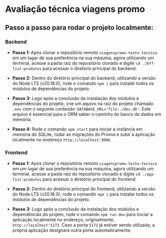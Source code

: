 # Avaliação técnica viagens promo

## Passo a passo para rodar o projeto localmente:

### Backend

- **Passo 1:** Após clonar o repositório remoto `viagenspromo-teste-tecnico` em um lugar de sua preferência na sua máquina, agora utilizando um terminal, acesse a pasta raiz do repositório clonado e digite `cd ./bff-list-produtos` para acessar o diretório principal do backend.

- **Passo 2:** Dentro do diretório principal do backend, utilizando a versão do Node LTS (v20.18.0), rode o comando `npm i` para instalar todos os módulos de dependências do projeto.

- **Passo 3:** Logo após a conclusão da instalação dos módulos e dependências do projeto, crie um aquivo na raiz do projeto chamado `.env` com o seguinte conteúdo: `DATABASE_URL="file:./dev.db"`. Este arquivo é essencial para o ORM saber o caminho do banco de dados em memória.

- **Passo 4:** Rode o comando `npm start` para iniciar a instância em memória do SQLite, rodar as migrações do Prisma e subir a aplicação localmente no endereço `http://localhost:3000`.

### Frontend

- **Passo 1:** Após clonar o repositório remoto `viagenspromo-teste-tecnico` em um lugar de sua preferência na sua máquina, agora utilizando um terminal, acesse a pasta raiz do repositório clonado e digite `cd ./app-list-produtos` para acessar o diretório principal do frontend.

- **Passo 2:** Dentro do diretório principal do frontend, utilizando a versão do Node LTS (v20.18.0), rode o comando `npm i` para instalar todos os módulos de dependências do projeto.

- **Passo 3:** Logo após a conclusão da instalação dos módulos e dependências do projeto, rode o comando `npm run dev` para iniciar a aplicação localmente no endereço, originalmente, `http://localhost:5173`. Caso a porta `5173` já estiver sendo utilizada, a própria aplicação designará outra porta automaticamente.

